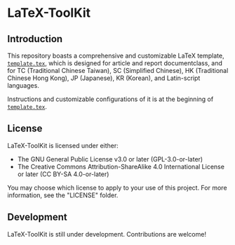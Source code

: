 # LaTeX-ToolKit

## Introduction

This repository boasts a comprehensive and customizable LaTeX template, [`template.tex`](template.tex), which is designed for article and report documentclass, and for TC (Traditional Chinese Taiwan), SC (Simplified Chinese), HK (Traditional Chinese Hong Kong), JP (Japanese), KR (Korean), and Latin-script languages.

Instructions and customizable configurations of it is at the beginning of [`template.tex`](template.tex).

## License

LaTeX-ToolKit is licensed under either:

- The GNU General Public License v3.0 or later (GPL-3.0-or-later)
- The Creative Commons Attribution-ShareAlike 4.0 International License or later (CC BY-SA 4.0-or-later)

You may choose which license to apply to your use of this project. For more information, see the "LICENSE" folder.

## Development

LaTeX-ToolKit is still under development. Contributions are welcome!
